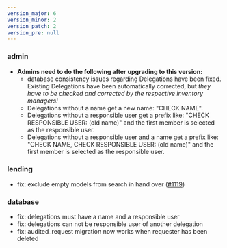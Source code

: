 ```yaml
---
version_major: 6
version_minor: 2
version_patch: 2
version_pre: null
---
```


### admin

- **Admins need to do the following after upgrading to this version:**
  - database consistency issues regarding Delegations have been fixed. Existing Delegations have been automatically corrected, but _they have to be checked and corrected by the respective inventory managers!_
  - Delegations without a name get a new name: "CHECK NAME".
  - Delegations without a responsible user get a prefix like: "CHECK RESPONSIBLE USER: (old name)" and the first member is selected as the responsible user.
  - Delegations without a responsible user and a name get a prefix like: "CHECK NAME, CHECK RESPONSIBLE USER: (old name)" and the first member is selected as the responsible user.

### lending

- fix: exclude empty models from search in hand over ([#1119](https://github.com/leihs/leihs/issues/1119))

### database

- fix: delegations must have a name and a responsible user
- fix: delegations can not be responsible user of another delegation
- fix: audited_request migration now works when requester has been deleted
